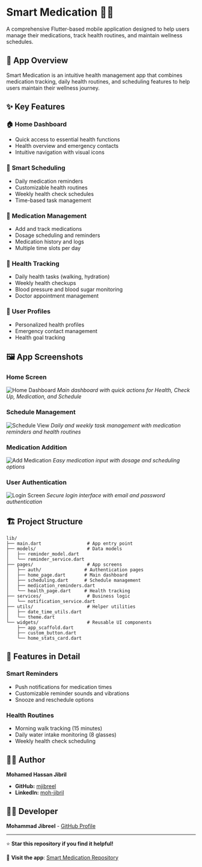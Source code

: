 # Smart Medication 🏥💊

A comprehensive Flutter-based mobile application designed to help users manage their medications, track health routines, and maintain wellness schedules.

## 📱 App Overview

Smart Medication is an intuitive health management app that combines medication tracking, daily health routines, and scheduling features to help users maintain their wellness journey.

## ✨ Key Features

### 🏠 **Home Dashboard**
- Quick access to essential health functions
- Health overview and emergency contacts
- Intuitive navigation with visual icons

### 📅 **Smart Scheduling**
- Daily medication reminders
- Customizable health routines
- Weekly health check schedules
- Time-based task management

### 💊 **Medication Management**
- Add and track medications
- Dosage scheduling and reminders
- Medication history and logs
- Multiple time slots per day

### 🏥 **Health Tracking**
- Daily health tasks (walking, hydration)
- Weekly health checkups
- Blood pressure and blood sugar monitoring
- Doctor appointment management

### 👤 **User Profiles**
- Personalized health profiles
- Emergency contact management
- Health goal tracking

## 🖼️ App Screenshots

### Home Screen
![Home Dashboard](home.png)
*Main dashboard with quick actions for Health, Check Up, Medication, and Schedule*

### Schedule Management
![Schedule View](Schedule.png)
*Daily and weekly task management with medication reminders and health routines*

### Medication Addition
![Add Medication](Medicine.png)
*Easy medication input with dosage and scheduling options*

### User Authentication
![Login Screen](login.png)
*Secure login interface with email and password authentication*



## 🏗️ Project Structure

```
lib/
├── main.dart                 # App entry point
├── models/                   # Data models
│   ├── reminder_model.dart
│   └── reminder_service.dart
├── pages/                    # App screens
│   ├── auth/                # Authentication pages
│   ├── home_page.dart       # Main dashboard
│   ├── scheduling.dart      # Schedule management
│   ├── medication_reminders.dart
│   └── health_page.dart     # Health tracking
├── services/                 # Business logic
│   └── notification_service.dart
├── utils/                    # Helper utilities
│   ├── date_time_utils.dart
│   └── theme.dart
└── widgets/                  # Reusable UI components
    ├── app_scaffold.dart
    ├── custom_button.dart
    └── home_stats_card.dart
```

## 🎨 Features in Detail

### **Smart Reminders**
- Push notifications for medication times
- Customizable reminder sounds and vibrations
- Snooze and reschedule options

### **Health Routines**
- Morning walk tracking (15 minutes)
- Daily water intake monitoring (8 glasses)
- Weekly health check scheduling






## 👨‍💻 Author

**Mohamed Hassan Jibril**
- **GitHub:** [mjibreel](https://github.com/mjibreel)
- **LinkedIn:** [moh-jibril](https://www.linkedin.com/in/moh-jibril)

## 👨‍💻 Developer

**Mohammad Jibreel** - [GitHub Profile](https://github.com/mjibreel)



---

⭐ **Star this repository if you find it helpful!**

🔗 **Visit the app**: [Smart Medication Repository](https://github.com/mjibreel/smart_medication)
